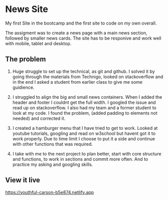 # News Site

My first Site in the bootcamp and the first site to code on my own overall. 

The assigment was to create a news page with a main news section, followed by smaller news cards.
The site has to be responive and work well with mobile, tablet and desktop. 

## The problem

1. Huge struggle to set up the technical, as git and github. I solved it by going through the materials from Technigo, looked on stackoverflow and in the end I asked a student from earlier class to give me some guidience. 

2. I struggled to align the big and small news containers. When I added the header and footer I couldnt get the full width. I googled the issue and read up on stackoverflow. I also had my team and a former student to look at my code. I found the problem, (added padding to elements not needed) and corrected it.

3. I created a hamburger menu that I have tried to get to work. Looked at youtube tutorials, googling and read on w3school but havent got it to work properly. Due to time limit I choose to put it a side and continue  with other functions that was required. 

4. I take with me to the next project to plan better, start with core structure and functions, to work in sections and commit more often. 
And to practice my asking and googling skills.


## View it live

https://youthful-carson-b5e874.netlify.app


